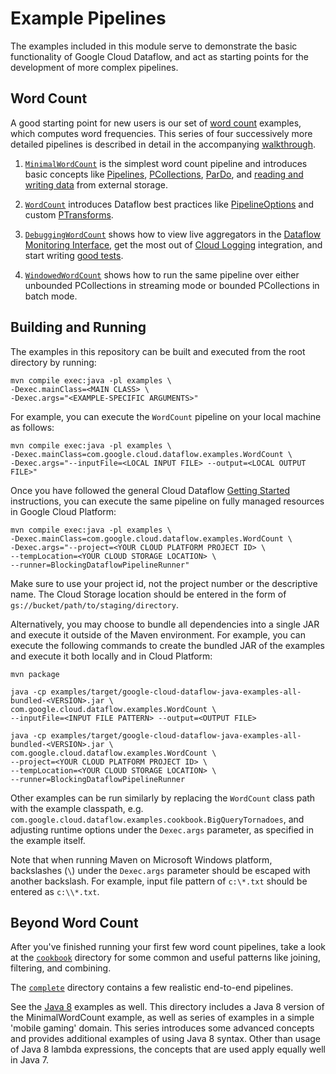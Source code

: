# Example Pipelines

The examples included in this module serve to demonstrate the basic
functionality of Google Cloud Dataflow, and act as starting points for
the development of more complex pipelines.

## Word Count

A good starting point for new users is our set of
[word count](https://github.com/GoogleCloudPlatform/DataflowJavaSDK/blob/master/examples/src/main/java/com/google/cloud/dataflow/examples) examples, which computes word frequencies.  This series of four successively more detailed pipelines is described in detail in the accompanying [walkthrough](https://cloud.google.com/dataflow/examples/wordcount-example).

1. [`MinimalWordCount`](https://github.com/GoogleCloudPlatform/DataflowJavaSDK/blob/master/examples/src/main/java/com/google/cloud/dataflow/examples/MinimalWordCount.java) is the simplest word count pipeline and introduces basic concepts like [Pipelines](https://cloud.google.com/dataflow/model/pipelines),
[PCollections](https://cloud.google.com/dataflow/model/pcollection),
[ParDo](https://cloud.google.com/dataflow/model/par-do),
and [reading and writing data](https://cloud.google.com/dataflow/model/reading-and-writing-data) from external storage.

1. [`WordCount`](https://github.com/GoogleCloudPlatform/DataflowJavaSDK/blob/master/examples/src/main/java/com/google/cloud/dataflow/examples/WordCount.java) introduces Dataflow best practices like [PipelineOptions](https://cloud.google.com/dataflow/pipelines/constructing-your-pipeline#Creating) and custom [PTransforms](https://cloud.google.com/dataflow/model/composite-transforms).

1. [`DebuggingWordCount`](https://github.com/GoogleCloudPlatform/DataflowJavaSDK/blob/master/examples/src/main/java/com/google/cloud/dataflow/examples/DebuggingWordCount.java)
shows how to view live aggregators in the [Dataflow Monitoring Interface](https://cloud.google.com/dataflow/pipelines/dataflow-monitoring-intf), get the most out of
[Cloud Logging](https://cloud.google.com/dataflow/pipelines/logging) integration, and start writing
[good tests](https://cloud.google.com/dataflow/pipelines/testing-your-pipeline).

1. [`WindowedWordCount`](https://github.com/GoogleCloudPlatform/DataflowJavaSDK/blob/master/examples/src/main/java/com/google/cloud/dataflow/examples/WindowedWordCount.java) shows how to run the same pipeline over either unbounded PCollections in streaming mode or bounded PCollections in batch mode.

## Building and Running

The examples in this repository can be built and executed from the root directory by running:

    mvn compile exec:java -pl examples \
    -Dexec.mainClass=<MAIN CLASS> \
    -Dexec.args="<EXAMPLE-SPECIFIC ARGUMENTS>"

For example, you can execute the `WordCount` pipeline on your local machine as follows:

    mvn compile exec:java -pl examples \
    -Dexec.mainClass=com.google.cloud.dataflow.examples.WordCount \
    -Dexec.args="--inputFile=<LOCAL INPUT FILE> --output=<LOCAL OUTPUT FILE>"

Once you have followed the general Cloud Dataflow
[Getting Started](https://cloud.google.com/dataflow/getting-started) instructions, you can execute
the same pipeline on fully managed resources in Google Cloud Platform:

    mvn compile exec:java -pl examples \
    -Dexec.mainClass=com.google.cloud.dataflow.examples.WordCount \
    -Dexec.args="--project=<YOUR CLOUD PLATFORM PROJECT ID> \
    --tempLocation=<YOUR CLOUD STORAGE LOCATION> \
    --runner=BlockingDataflowPipelineRunner"

Make sure to use your project id, not the project number or the descriptive name.
The Cloud Storage location should be entered in the form of
`gs://bucket/path/to/staging/directory`.

Alternatively, you may choose to bundle all dependencies into a single JAR and
execute it outside of the Maven environment. For example, you can execute the
following commands to create the
bundled JAR of the examples and execute it both locally and in Cloud
Platform:

    mvn package

    java -cp examples/target/google-cloud-dataflow-java-examples-all-bundled-<VERSION>.jar \
    com.google.cloud.dataflow.examples.WordCount \
    --inputFile=<INPUT FILE PATTERN> --output=<OUTPUT FILE>

    java -cp examples/target/google-cloud-dataflow-java-examples-all-bundled-<VERSION>.jar \
    com.google.cloud.dataflow.examples.WordCount \
    --project=<YOUR CLOUD PLATFORM PROJECT ID> \
    --tempLocation=<YOUR CLOUD STORAGE LOCATION> \
    --runner=BlockingDataflowPipelineRunner

Other examples can be run similarly by replacing the `WordCount` class path with the example classpath, e.g.
`com.google.cloud.dataflow.examples.cookbook.BigQueryTornadoes`,
and adjusting runtime options under the `Dexec.args` parameter, as specified in
the example itself.

Note that when running Maven on Microsoft Windows platform, backslashes (`\`)
under the `Dexec.args` parameter should be escaped with another backslash. For
example, input file pattern of `c:\*.txt` should be entered as `c:\\*.txt`.

## Beyond Word Count

After you've finished running your first few word count pipelines, take a look at the [`cookbook`](https://github.com/GoogleCloudPlatform/DataflowJavaSDK/blob/master/examples/src/main/java/com/google/cloud/dataflow/examples/cookbook)
directory for some common and useful patterns like joining, filtering, and combining.

The [`complete`](https://github.com/GoogleCloudPlatform/DataflowJavaSDK/blob/master/examples/src/main/java/com/google/cloud/dataflow/examples/complete)
directory contains a few realistic end-to-end pipelines.

See the
[Java 8](https://github.com/GoogleCloudPlatform/DataflowJavaSDK/tree/master/examples/src/main/java8/com/google/cloud/dataflow/examples)
examples as well. This directory includes a Java 8 version of the
MinimalWordCount example, as well as series of examples in a simple 'mobile
gaming' domain. This series introduces some advanced concepts and provides
additional examples of using Java 8 syntax. Other than usage of Java 8 lambda
expressions, the concepts that are used apply equally well in Java 7.

